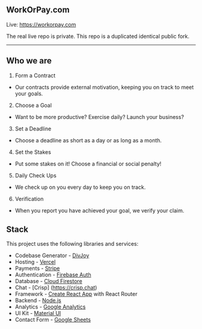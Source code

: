 
## WorkOrPay.com
Live: https://workorpay.com

The real live repo is private. This repo is a duplicated identical public fork. 

---

## Who we are

1) Form a Contract

 - Our contracts provide external motivation, keeping you on track to meet your goals.

2) Choose a Goal

  - Want to be more productive? Exercise daily? Launch your business?

3) Set a Deadline

 - Choose a deadline as short as a day or as long as a month.

4) Set the Stakes

- Put some stakes on it! Choose a financial or social penalty!

5) Daily Check Ups

- We check up on you every day to keep you on track.

6) Verification

- When you report you have achieved your goal, we verify your claim.


## Stack
This project uses the following libraries and services:
- Codebase Generator - [DivJoy](https://divjoy.com?via=khrome)
- Hosting - [Vercel](https://vercel.com)
- Payments - [Stripe](https://stripe.com)
- Authentication - [Firebase Auth](https://firebase.google.com/products/auth)
- Database - [Cloud Firestore](https://firebase.google.com/products/firestore)
- Chat - [Crisp] (https://crisp.chat)
- Framework - [Create React App](https://create-react-app.dev) with React Router
- Backend - [Node.js](https://nodejs.org/en/)
- Analytics - [Google Analytics](https://googleanalytics.com)
- UI Kit - [Material UI](https://material-ui.com)
- Contact Form - [Google Sheets](https://www.google.com/sheets/about/)




